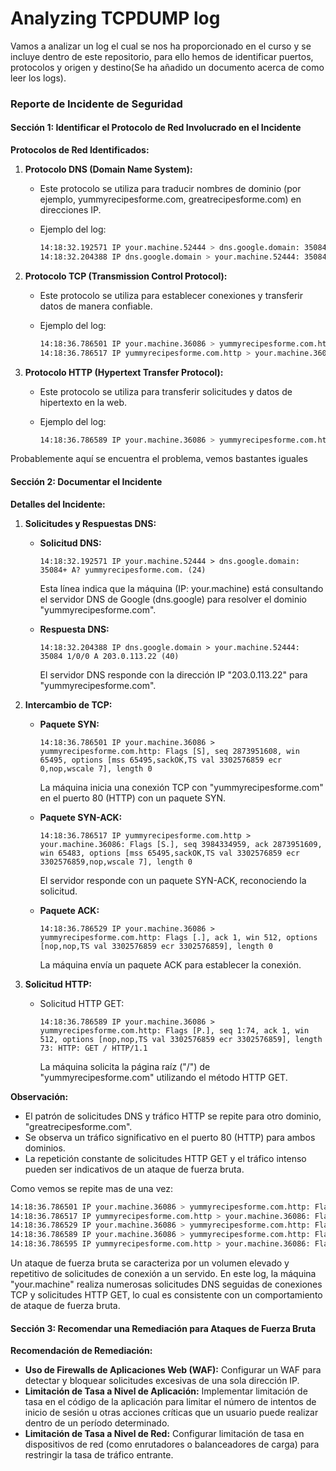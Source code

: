 # Analyzing TCPDUMP log

Vamos a analizar un log el cual se nos ha proporcionado en el curso y se incluye dentro de este repositorio, para ello hemos de identificar puertos, protocolos y origen y destino(Se ha añadido un documento acerca de como leer los logs).

### Reporte de Incidente de Seguridad

#### Sección 1: Identificar el Protocolo de Red Involucrado en el Incidente

**Protocolos de Red Identificados:**

1. **Protocolo DNS (Domain Name System):**

   - Este protocolo se utiliza para traducir nombres de dominio (por ejemplo, yummyrecipesforme.com, greatrecipesforme.com) en direcciones IP.

   - Ejemplo del log:

     ```bash
     14:18:32.192571 IP your.machine.52444 > dns.google.domain: 35084+ A? yummyrecipesforme.com. (24)
     14:18:32.204388 IP dns.google.domain > your.machine.52444: 35084 1/0/0 A 203.0.113.22 (40)
     ```

2. **Protocolo TCP (Transmission Control Protocol):**

   - Este protocolo se utiliza para establecer conexiones y transferir datos de manera confiable.

   - Ejemplo del log:

     ```bash
     14:18:36.786501 IP your.machine.36086 > yummyrecipesforme.com.http: Flags [S], seq 2873951608, win 65495, options [mss 65495,sackOK,TS val 3302576859 ecr 0,nop,wscale 7], length 0
     14:18:36.786517 IP yummyrecipesforme.com.http > your.machine.36086: Flags [S.], seq 3984334959, ack 2873951609, win 65483, options [mss 65495,sackOK,TS val 3302576859 ecr 3302576859,nop,wscale 7], length 0
     ```

3. **Protocolo HTTP (Hypertext Transfer Protocol):**

   - Este protocolo se utiliza para transferir solicitudes y datos de hipertexto en la web.

   - Ejemplo del log:

     ```bash
     14:18:36.786589 IP your.machine.36086 > yummyrecipesforme.com.http: Flags [P.], seq 1:74, ack 1, win 512, options [nop,nop,TS val 3302576859 ecr 3302576859], length 73: HTTP: GET / HTTP/1.1
     ```

Probablemente aquí se encuentra el problema, vemos bastantes iguales

#### Sección 2: Documentar el Incidente

**Detalles del Incidente:**

1. **Solicitudes y Respuestas DNS:**

   - **Solicitud DNS:**

     ```
     14:18:32.192571 IP your.machine.52444 > dns.google.domain: 35084+ A? yummyrecipesforme.com. (24)
     ```

     Esta línea indica que la máquina (IP: your.machine) está consultando el servidor DNS de Google (dns.google) para resolver el dominio "yummyrecipesforme.com".

   - **Respuesta DNS:**

     ```
     14:18:32.204388 IP dns.google.domain > your.machine.52444: 35084 1/0/0 A 203.0.113.22 (40)
     ```

     El servidor DNS responde con la dirección IP "203.0.113.22" para "yummyrecipesforme.com".

2. **Intercambio de TCP:**

   - **Paquete SYN:**

     ```
     14:18:36.786501 IP your.machine.36086 > yummyrecipesforme.com.http: Flags [S], seq 2873951608, win 65495, options [mss 65495,sackOK,TS val 3302576859 ecr 0,nop,wscale 7], length 0
     ```

     La máquina inicia una conexión TCP con "yummyrecipesforme.com" en el puerto 80 (HTTP) con un paquete SYN.

   - **Paquete SYN-ACK:**

     ```
     14:18:36.786517 IP yummyrecipesforme.com.http > your.machine.36086: Flags [S.], seq 3984334959, ack 2873951609, win 65483, options [mss 65495,sackOK,TS val 3302576859 ecr 3302576859,nop,wscale 7], length 0
     ```

     El servidor responde con un paquete SYN-ACK, reconociendo la solicitud.

   - **Paquete ACK:**

     ```
     14:18:36.786529 IP your.machine.36086 > yummyrecipesforme.com.http: Flags [.], ack 1, win 512, options [nop,nop,TS val 3302576859 ecr 3302576859], length 0
     ```

     La máquina envía un paquete ACK para establecer la conexión.

3. **Solicitud HTTP:**

   - Solicitud HTTP GET:

     ```
     14:18:36.786589 IP your.machine.36086 > yummyrecipesforme.com.http: Flags [P.], seq 1:74, ack 1, win 512, options [nop,nop,TS val 3302576859 ecr 3302576859], length 73: HTTP: GET / HTTP/1.1
     ```

     La máquina solicita la página raíz ("/") de "yummyrecipesforme.com" utilizando el método HTTP GET.

**Observación:**

- El patrón de solicitudes DNS y tráfico HTTP se repite para otro dominio, "greatrecipesforme.com".
- Se observa un tráfico significativo en el puerto 80 (HTTP) para ambos dominios.
- La repetición constante de solicitudes HTTP GET y el tráfico intenso pueden ser indicativos de un ataque de fuerza bruta.

Como vemos se repite mas de una vez:

```bash
14:18:36.786501 IP your.machine.36086 > yummyrecipesforme.com.http: Flags [S], seq 2873951608, win 65495, options [mss 65495,sackOK,TS val 3302576859 ecr 0,nop,wscale 7], length 0
14:18:36.786517 IP yummyrecipesforme.com.http > your.machine.36086: Flags [S.], seq 3984334959, ack 2873951609, win 65483, options [mss 65495,sackOK,TS val 3302576859 ecr 3302576859,nop,wscale 7], length 0
14:18:36.786529 IP your.machine.36086 > yummyrecipesforme.com.http: Flags [.], ack 1, win 512, options [nop,nop,TS val 3302576859 ecr 3302576859], length 0
14:18:36.786589 IP your.machine.36086 > yummyrecipesforme.com.http: Flags [P.], seq 1:74, ack 1, win 512, options [nop,nop,TS val 3302576859 ecr 3302576859], length 73: HTTP: GET / HTTP/1.1
14:18:36.786595 IP yummyrecipesforme.com.http > your.machine.36086: Flags [.], ack 74, win 512, options [nop,nop,TS val 3302576859 ecr 330257
```



Un ataque de fuerza bruta se caracteriza por un volumen elevado y repetitivo de solicitudes de conexión a un servido. En este log, la máquina "your.machine" realiza numerosas solicitudes DNS seguidas de conexiones TCP y solicitudes HTTP GET, lo cual es consistente con un comportamiento de ataque de fuerza bruta.



#### Sección 3: Recomendar una Remediación para Ataques de Fuerza Bruta

**Recomendación de Remediación:**

- **Uso de Firewalls de Aplicaciones Web (WAF):** Configurar un WAF para detectar y bloquear solicitudes excesivas de una sola dirección IP.
- **Limitación de Tasa a Nivel de Aplicación:** Implementar limitación de tasa en el código de la aplicación para limitar el número de intentos de inicio de sesión u otras acciones críticas que un usuario puede realizar dentro de un período determinado.
- **Limitación de Tasa a Nivel de Red:** Configurar limitación de tasa en dispositivos de red (como enrutadores o balanceadores de carga) para restringir la tasa de tráfico entrante.

